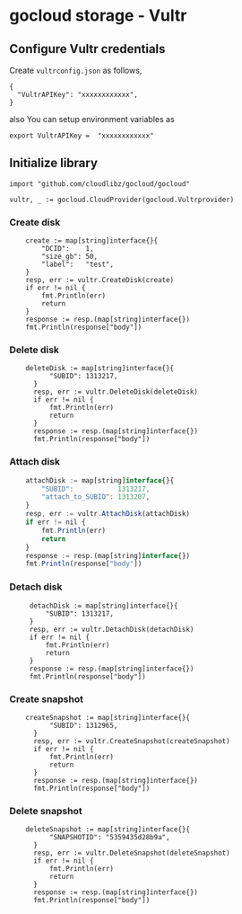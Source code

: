 # gocloud storage - Vultr

## Configure Vultr credentials

Create `vultrconfig.json` as follows,
```
{
  "VultrAPIKey": "xxxxxxxxxxxx",
}
```

also You can setup environment variables as

```
export VultrAPIKey =  "xxxxxxxxxxxx"
```

## Initialize library

```
import "github.com/cloudlibz/gocloud/gocloud"

vultr, _ := gocloud.CloudProvider(gocloud.Vultrprovider)
```

### Create disk

```
    create := map[string]interface{}{
        "DCID":    1,
        "size_gb": 50,
        "label":   "test",
    }
    resp, err := vultr.CreateDisk(create)
    if err != nil {
        fmt.Println(err)
        return
    }
    response := resp.(map[string]interface{})
    fmt.Println(response["body"])
```

### Delete disk

```
    deleteDisk := map[string]interface{}{
          "SUBID": 1313217,
      }
      resp, err := vultr.DeleteDisk(deleteDisk)
      if err != nil {
          fmt.Println(err)
          return
      }
      response := resp.(map[string]interface{})
      fmt.Println(response["body"])
```

### Attach disk

```js
    attachDisk := map[string]interface{}{
        "SUBID":           1313217,
        "attach_to_SUBID": 1313207,
    }
    resp, err := vultr.AttachDisk(attachDisk)
    if err != nil {
        fmt.Println(err)
        return
    }
    response := resp.(map[string]interface{})
    fmt.Println(response["body"])
```

### Detach disk

```
     detachDisk := map[string]interface{}{
         "SUBID": 1313217,
     }
     resp, err := vultr.DetachDisk(detachDisk)
     if err != nil {
         fmt.Println(err)
         return
     }
     response := resp.(map[string]interface{})
     fmt.Println(response["body"])
```

### Create snapshot

```
    createSnapshot := map[string]interface{}{
          "SUBID": 1312965,
      }
      resp, err := vultr.CreateSnapshot(createSnapshot)
      if err != nil {
          fmt.Println(err)
          return
      }
      response := resp.(map[string]interface{})
      fmt.Println(response["body"])
```

### Delete snapshot

```
    deleteSnapshot := map[string]interface{}{
          "SNAPSHOTID": "5359435d28b9a",
      }
      resp, err := vultr.DeleteSnapshot(deleteSnapshot)
      if err != nil {
          fmt.Println(err)
          return
      }
      response := resp.(map[string]interface{})
      fmt.Println(response["body"])
```
